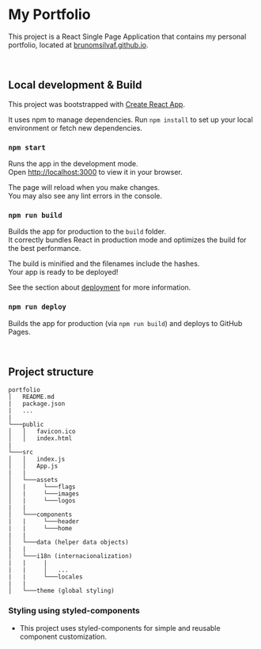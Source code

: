 # My Portfolio

This project is a React Single Page Application that contains my personal portfolio, located at [brunomsilvaf.github.io](https://brunomsilvaf.github.io/portfolio).

<br/>

## Local development & Build

This project was bootstrapped with [Create React App](https://github.com/facebook/create-react-app).

It uses npm to manage dependencies. Run `npm install` to set up your local environment or fetch new dependencies.

### `npm start`

Runs the app in the development mode.\
Open [http://localhost:3000](http://localhost:3000) to view it in your browser.

The page will reload when you make changes.\
You may also see any lint errors in the console.

### `npm run build`

Builds the app for production to the `build` folder.\
It correctly bundles React in production mode and optimizes the build for the best performance.

The build is minified and the filenames include the hashes.\
Your app is ready to be deployed!

See the section about [deployment](https://facebook.github.io/create-react-app/docs/deployment) for more information.

### `npm run deploy`

Builds the app for production (via `npm run build`) and deploys to GitHub Pages.

<br/>

## Project structure

```
portfolio
│   README.md
|   package.json
|   ...
|
└───public
│   │   favicon.ico
│   │   index.html
|
└───src
│   │   index.js
│   │   App.js
|   |
│   └───assets
│   |     └───flags
│   |     └───images
│   |     └───logos
|   |
│   └───components
|   |     └───header
|   |     └───home
|   |
│   └───data (helper data objects)
|   |
│   └───i18n (internacionalization)
|   |     |
|   |     │   ...
|   |     └───locales
|   |
│   └───theme (global styling)
```

### Styling using styled-components

- This project uses styled-components for simple and reusable component customization.
